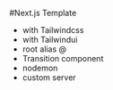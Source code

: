 #Next.js Template

- with Tailwindcss
- with Tailwindui
- root alias @
- Transition component
- nodemon
- custom server
